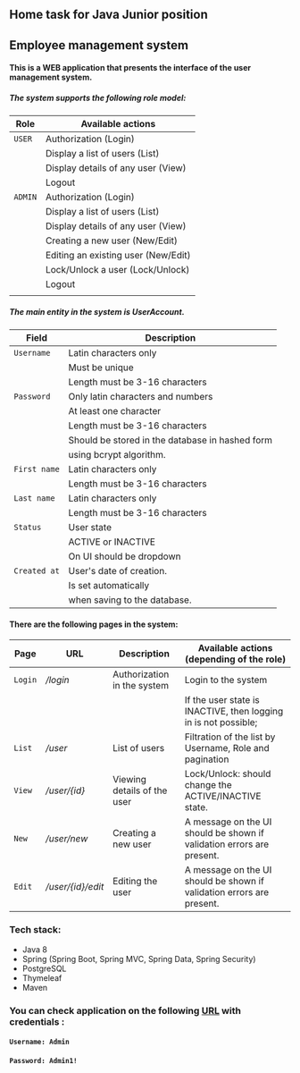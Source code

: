 ## Home task for Java Junior position

## Employee management system

#### This is a WEB application that presents the interface of the user management system.

##### The system supports the following role model:


| Role     | Available actions                  
| -------- |---------------------------       
| `USER`   | Authorization (Login)              
|          | Display a list of users (List)
|          | Display details of any user (View)
|          | Logout 
| `ADMIN`  | Authorization (Login)                     
|          | Display a list of users (List)                                       
|          | Display details of any user (View)                                       
|          | Creating a new user (New/Edit)        
|          | Editing an existing user (New/Edit)                                      
|          | Lock/Unlock a user (Lock/Unlock)                                      
|          | Logout                                      
|          |                                       

##### The main entity in the system is *UserAccount*.
| Field             | Description                  
| --------          |---------------------------      
| `Username`        | Latin characters only
|                   | Must be unique
|                   | Length must be 3-16 characters
| `Password`        | Only latin characters and numbers
|                   | At least one character
|                   | Length must be 3-16 characters
|                   | Should be stored in the database in hashed form
|                   | using bcrypt algorithm.
| `First name`      | Latin characters only
|                   | Length must be 3-16 characters
| `Last name`       | Latin characters only
|                   | Length must be 3-16 characters
| `Status`          | User state
|                   | ACTIVE or INACTIVE
|                   | On UI should be dropdown
| `Created at`      | User's date of creation.
|                   | Is set automatically
|                   | when saving to the database.

#### There are the following pages in the system:
| Page               | URL               | Description                   | Available actions (depending of the role)                  
| --------           |-------------      | -------------                 | -------------    
| `Login`            | */login*          | Authorization in the system   | Login to the system
|                    |                   |                               | If the user state is INACTIVE, then logging in is not possible;
| `List`             | */user*           | List of users                 | Filtration of the list by Username, Role and pagination
| `View`             | */user/{id}*      | Viewing details of the user   | Lock/Unlock: should change the ACTIVE/INACTIVE state.
| `New`              | */user/new*       | Creating a new user           | A message on the UI should be shown if validation errors are present.
| `Edit`             | */user/{id}/edit* | Editing the user              | A message on the UI should be shown if validation errors are present.



### Tech stack:
- Java 8
- Spring (Spring Boot, Spring MVC, Spring Data, Spring Security)
- PostgreSQL 
- Thymeleaf
- Maven


### You can check application on the following [URL](http://employeemanagementsystem-env.eba-tpexepmv.eu-central-1.elasticbeanstalk.com/login) with credentials :
#### `Username: Admin`

#### `Password: Admin1!`


